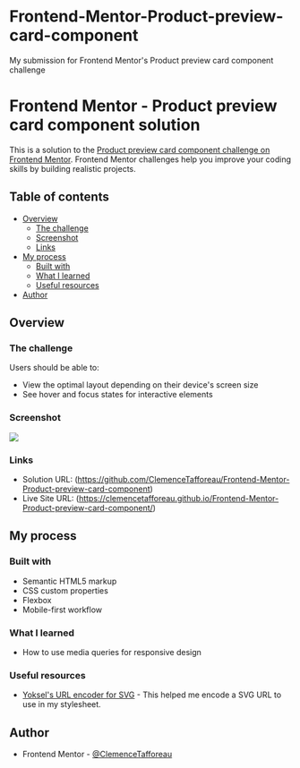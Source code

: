 # Frontend-Mentor-Product-preview-card-component
My submission for Frontend Mentor's Product preview card component challenge

# Frontend Mentor - Product preview card component solution

This is a solution to the [Product preview card component challenge on Frontend Mentor](https://www.frontendmentor.io/challenges/product-preview-card-component-GO7UmttRfa). Frontend Mentor challenges help you improve your coding skills by building realistic projects. 

## Table of contents

- [Overview](#overview)
  - [The challenge](#the-challenge)
  - [Screenshot](#screenshot)
  - [Links](#links)
- [My process](#my-process)
  - [Built with](#built-with)
  - [What I learned](#what-i-learned)
  - [Useful resources](#useful-resources)
- [Author](#author)

## Overview

### The challenge

Users should be able to:

- View the optimal layout depending on their device's screen size
- See hover and focus states for interactive elements

### Screenshot

![](./screenshot.jpg)

### Links

- Solution URL: (https://github.com/ClemenceTafforeau/Frontend-Mentor-Product-preview-card-component)
- Live Site URL: (https://clemencetafforeau.github.io/Frontend-Mentor-Product-preview-card-component/)

## My process

### Built with

- Semantic HTML5 markup
- CSS custom properties
- Flexbox
- Mobile-first workflow

### What I learned

- How to use media queries for responsive design

### Useful resources

- [Yoksel's URL encoder for SVG](https://yoksel.github.io/url-encoder/) - This helped me encode a SVG URL to use in my stylesheet.

## Author

- Frontend Mentor - [@ClemenceTafforeau](https://www.frontendmentor.io/profile/ClemenceTafforeau)
